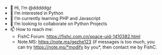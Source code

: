 - 👋 Hi, I’m @dddddgz
- 👀 I’m interested in Python
- 🌱 I’m currently learning PHP and Javascript
- 💞️ I’m looking to collaborate on Python Projects
- 📫 How to reach me:
  - FishC Forum: https://fishc.com.cn/space-uid-1410382.html
  - Note.MS: https://note.ms/gezhe123 (if messages is too much, you can try https://note.ms/*modify by you*, then contact me by FishC.
